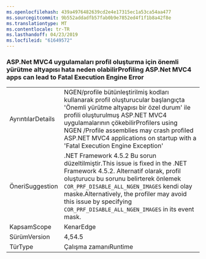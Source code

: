 ```yaml
---
ms.openlocfilehash: 439a4976482639cd2e4e17315ec1a53ca54aa477
ms.sourcegitcommit: 9b552addadfb57fab0b9e7852ed4f1f1b8a42f8e
ms.translationtype: MT
ms.contentlocale: tr-TR
ms.lasthandoff: 04/23/2019
ms.locfileid: "61649572"
---
```

### <a name="profiling-aspnet-mvc4-apps-can-lead-to-fatal-execution-engine-error"></a><span data-ttu-id="85ce5-101">ASP.Net MVC4 uygulamaları profil oluşturma için önemli yürütme altyapısı hata neden olabilir</span><span class="sxs-lookup"><span data-stu-id="85ce5-101">Profiling ASP.Net MVC4 apps can lead to Fatal Execution Engine Error</span></span>

|   |   |
|---|---|
|<span data-ttu-id="85ce5-102">Ayrıntılar</span><span class="sxs-lookup"><span data-stu-id="85ce5-102">Details</span></span>|<span data-ttu-id="85ce5-103">NGEN/profile bütünleştirilmiş kodları kullanarak profil oluşturucular başlangıçta 'Önemli yürütme altyapısı bir özel durum' ile profili oluşturulmuş ASP.NET MVC4 uygulamalarının çökebilir</span><span class="sxs-lookup"><span data-stu-id="85ce5-103">Profilers using NGEN /Profile assemblies may crash profiled ASP.NET MVC4 applications on startup with a 'Fatal Execution Engine Exception'</span></span>|
|<span data-ttu-id="85ce5-104">Öneri</span><span class="sxs-lookup"><span data-stu-id="85ce5-104">Suggestion</span></span>|<span data-ttu-id="85ce5-105">.NET Framework 4.5.2 Bu sorun düzeltilmiştir.</span><span class="sxs-lookup"><span data-stu-id="85ce5-105">This issue is fixed in the .NET Framework 4.5.2.</span></span> <span data-ttu-id="85ce5-106">Alternatif olarak, profil oluşturucu bu sorunu belirterek önlemek <code>COR_PRF_DISABLE_ALL_NGEN_IMAGES</code> kendi olay maske.</span><span class="sxs-lookup"><span data-stu-id="85ce5-106">Alternatively, the profiler may avoid this issue by specifying <code>COR_PRF_DISABLE_ALL_NGEN_IMAGES</code> in its event mask.</span></span>|
|<span data-ttu-id="85ce5-107">Kapsam</span><span class="sxs-lookup"><span data-stu-id="85ce5-107">Scope</span></span>|<span data-ttu-id="85ce5-108">Kenar</span><span class="sxs-lookup"><span data-stu-id="85ce5-108">Edge</span></span>|
|<span data-ttu-id="85ce5-109">Sürüm</span><span class="sxs-lookup"><span data-stu-id="85ce5-109">Version</span></span>|<span data-ttu-id="85ce5-110">4,5</span><span class="sxs-lookup"><span data-stu-id="85ce5-110">4.5</span></span>|
|<span data-ttu-id="85ce5-111">Tür</span><span class="sxs-lookup"><span data-stu-id="85ce5-111">Type</span></span>|<span data-ttu-id="85ce5-112">Çalışma zamanı</span><span class="sxs-lookup"><span data-stu-id="85ce5-112">Runtime</span></span>|
